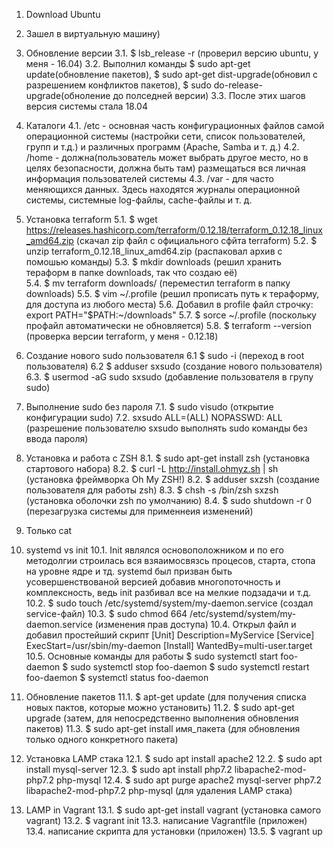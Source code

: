 1. Download Ubuntu

2. Зашел в виртуальную машину)

3. Обновление версии
3.1. $ lsb_release -r (проверил версию ubuntu, у меня - 16.04) 
3.2. Выполнил команды $ sudo apt-get update(обновление пакетов), $ sudo apt-get dist-upgrade(обновил с разрешением конфликтов пакетов), $ sudo do-release-upgrade(обноление до полседней версии)
3.3. После этих шагов версия системы стала 18.04

4. Каталоги
4.1. /etc - основная часть конфигурационных файлов самой операционной системы (настройки сети, список пользователей, групп и т.д.) и различных программ (Apache, Samba и т. д.)
4.2. /home - должна(пользователь может выбрать другое место, но в целях безопасности, должна быть там) размещаться вся личная информация пользователей системы
4.3. /var -  для часто меняющихся данных. Здесь находятся журналы операционной системы, системные log-файлы, cache-файлы и т. д.

5. Установка terraform
5.1. $ wget https://releases.hashicorp.com/terraform/0.12.18/terraform_0.12.18_linux_amd64.zip (скачал zip файл с официального сфйта terraform)
5.2. $ unzip terraform_0.12.18_linux_amd64.zip (распаковал архив с помошью команды) 
5.3. $ mkdir downloads (решил хранить тераформ в папке downloads, так что создаю её)  
5.4. $ mv terraform downloads/ (переместил terraform в папку downloads) 
5.5. $ vim ~/.profile (решил прописать путь к тераформу, для доступа из любого места)
5.6. Добавил в profile файл строчку: export PATH="$PATH:~/downloads"
5.7. $ sorce ~/.profile (поскольку профайл автоматически не обновляется)
5.8. $ terraform --version (проверка версии terraform, у меня - 0.12.18)

6. Создание нового sudo пользователя
6.1 $ sudo -i (переход в root пользователя)
6.2 $ adduser sxsudo (создание нового пользователя)
6.3. $ usermod -aG sudo sxsudo (добавление пользователя в групу sudo)

7. Выполнение sudo без пароля
7.1. $ sudo visudo (открытие конфигурации sudo)
7.2. sxsudo ALL=(ALL) NOPASSWD: ALL (разрешение пользователю sxsudo выполнять sudo команды без ввода пароля)

8. Установка и работа с ZSH
8.1. $ sudo apt-get install zsh (установка стартового набора)
8.2. $ curl -L http://install.ohmyz.sh | sh (установка фреймворка Oh My ZSH!)
8.2. $ adduser sxzsh (создание пользователя для работы zsh)
8.3. $ chsh -s /bin/zsh sxzsh (установка оболочки zsh по умолчанию)
8.4. $ sudo shutdown -r 0 (перезагрузка системы для применнеия изменений)

9. Только cat

10. systemd vs init
10.1. Init являлся основоположником и по его методолгии строилась вся взяаимосвязсь процесов, старта, стопа на уровне ядре и тд. systemd был 
призван быть усовершенствованой версией добавив многопоточность и комплексность, ведь init разбивал все на мелкие подзадачи и т.д.
10.2. $ sudo touch /etc/systemd/system/my-daemon.service (создал service-файл)
10.3. $ sudo chmod 664 /etc/systemd/system/my-daemon.service (изменения прав доступа)
10.4. Открыл файл и добавил простейший скрипт
[Unit]
Description=MyService
[Service]
ExecStart=/usr/sbin/my-daemon
[Install]
WantedBy=multi-user.target
10.5. Основные команды для работы
$ sudo systemctl start foo-daemon
$ sudo systemctl stop foo-daemon
$ sudo systemctl restart foo-daemon
$ systemctl status foo-daemon

11. Обновление пакетов
11.1. $ apt-get update (для получения списка новых пактов, которые можно установить)
11.2. $ sudo apt-get upgrade (затем, для непосредственно выполнения обновления пакетов)
11.3. $ sudo apt-get install имя_пакета (для обновления только одного конкретного пакета)

12. Установка LAMP стака
12.1. $ sudo apt install apache2
12.2. $ sudo apt install mysql-server
12.3. $ sudo apt install php7.2 libapache2-mod-php7.2 php-mysql
12.4. $ sudo apt purge  apache2 mysql-server php7.2 libapache2-mod-php7.2 php-mysql (для удаления LAMP стака)

13. LAMP in Vagrant
13.1. $ sudo apt-get install vagrant (установка самого vagrant)
13.2. $ vagrant init
13.3. написание Vagrantfile (приложен)
13.4. написание скрипта для установки (приложен)
13.5. $ vagrant up
